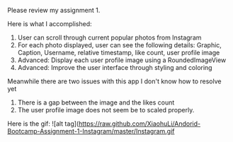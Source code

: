 Please review my assignment 1.

Here is what I accomplished:

1) User can scroll through current popular photos from Instagram
2) For each photo displayed, user can see the following details:
    Graphic, Caption, Username, relative timestamp, like count, user profile image
3) Advanced: Display each user profile image using a RoundedImageView
4) Advanced: Improve the user interface through styling and coloring

Meanwhile there are two issues with this app I don't know how to resolve yet
1) There is a gap between the image and the likes count
2) The user profile image does not seem be to scaled properly.

Here is the gif:
![alt tag](https://raw.github.com/XiaohuLi/Andorid-Bootcamp-Assignment-1-Instagram/master/Instagram.gif

